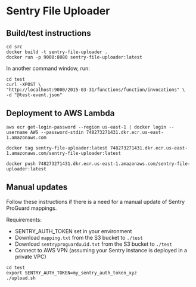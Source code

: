# Sentry File Uploader
## Build/test instructions
```
cd src
docker build -t sentry-file-uploader .
docker run -p 9000:8080 sentry-file-uploader:latest
```
In another command window, run:
```
cd test
curl -XPOST \
"http://localhost:9000/2015-03-31/functions/function/invocations" \
-d "@test-event.json"
```

## Deployment to AWS Lambda
```
aws ecr get-login-password --region us-east-1 | docker login --username AWS --password-stdin 748273271431.dkr.ecr.us-east-1.amazonaws.com

docker tag sentry-file-uploader:latest 748273271431.dkr.ecr.us-east-1.amazonaws.com/sentry-file-uploader:latest

docker push 748273271431.dkr.ecr.us-east-1.amazonaws.com/sentry-file-uploader:latest
```

## Manual updates
Follow these instructions if there is a need for a manual update of Sentry ProGuard mappings.

Requirements:
- SENTRY_AUTH_TOKEN set in your environment
- Download `mapping.txt` from the S3 bucket to `./test`
- Download `sentryproguarduuid.txt` from the S3 bucket to `./test`
- Connect to AWS VPN (assuming your Sentry instance is deployed in a private VPC)
```
cd test
export SENTRY_AUTH_TOKEN=my_sentry_auth_token_xyz
./upload.sh
```
